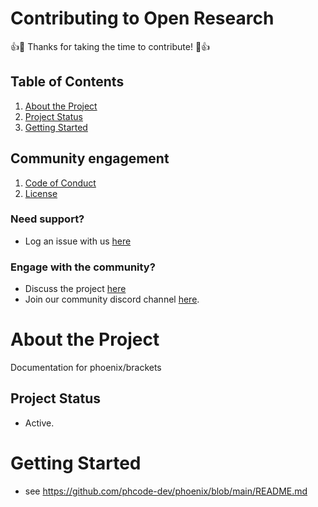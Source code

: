 # Contributing to Open Research
:+1::tada: Thanks for taking the time to contribute! :tada::+1:
## Table of Contents
1. [About the Project](#about-the-project)
1. [Project Status](#project-status)
1. [Getting Started](#getting-started)

## Community engagement
1. [Code of Conduct](https://github.com/phcode-dev/phoenix/blob/main/CODE_OF_CONDUCT.md)
1. [License](https://github.com/phcode-dev/phoenix/blob/main/LICENSE)
### Need support?
* Log an issue with us [here](https://github.com/phcode-dev/phoenix/issues/new/choose)
### Engage with the community?
* Discuss the project [here](https://github.com/phcode-dev/phoenix/discussions)
* Join our community discord channel [here](https://discord.com/invite/rBpTBPttca).

# About the Project
Documentation for phoenix/brackets

## Project Status
* Active.

# Getting Started
* see https://github.com/phcode-dev/phoenix/blob/main/README.md
